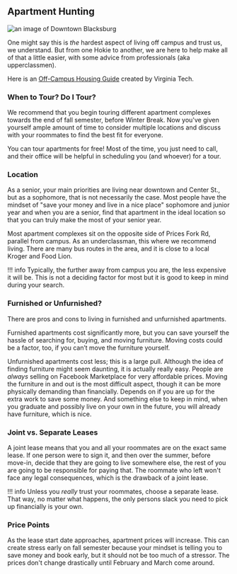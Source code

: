 ## Apartment Hunting
![an image of Downtown Blacksburg](https://lci.vt.edu/content/lci_vt_edu/en/handbook/housing-and-food/_jcr_content/article-image.transform/m-medium/image.jpg)

One might say this is *the* hardest aspect of living off campus and trust us, we understand. But from one Hokie to another, we are here to help make all of that a little easier, with some advice from professionals (aka upperclassmen).


Here is an [Off-Campus Housing Guide](https://www.globaleducation.vt.edu/content/dam/globaleducation_vt_edu/documents/Off-Campus%20Housing%20Guide.pdf) created by Virginia Tech.
### When to Tour? Do I Tour?
We recommend that you begin touring different apartment complexes towards the end of fall semester, before Winter Break. Now you've given yourself ample amount of time to consider multiple locations and discuss with your roommates to find the best fit for everyone. 

You can tour apartments for free! Most of the time, you just need to call, and their office will be helpful in scheduling you (and whoever) for a tour.

### Location
As a senior, your main priorities are living near downtown and Center St., but as a sophomore, that is not necessarily the case. Most people have the mindset of "save your money and live in a nice place" sophomore and junior year and when you are a senior, find that apartment in the ideal location so that you can truly make the most of your senior year. 

Most apartment complexes sit on the opposite side of Prices Fork Rd, parallel from campus. As an underclassman, this where we recommend living. There are many bus routes in the area, and it is close to a local Kroger and Food Lion. 

!!! info
    Typically, the further away from campus you are, the less expensive it will be. This is not a deciding factor for most but it is good to keep in mind during your search.

 
### Furnished or Unfurnished?
There are pros and cons to living in furnished and unfurnished apartments. 

Furnished apartments cost significantly more, but you can save yourself the hassle of searching for, buying, and moving furniture. Moving costs could be a factor, too, if you can’t move the furniture yourself.

Unfurnished apartments cost less; this is a large pull. Although the idea of finding furniture might seem daunting, it is actually really easy. People are *always* selling on Facebook Marketplace for very affordable prices. Moving the furniture in and out is the most difficult aspect, though it can be more physically demanding than financially. Depends on if you are up for the extra work to save some money. And something else to keep in mind, when you graduate and possibly live on your own in the future, you will already have furniture, which is nice. 

### Joint vs. Separate Leases
A joint lease means that you and all your roommates are on the exact same lease. If one person were to sign it, and then over the summer, before move-in, decide that they are going to live somewhere else, the rest of you are going to be responsible for paying that. The roommate who left won't face any legal consequences, which is the drawback of a joint lease.

!!! info 
    Unless you *really* trust your roommates, choose a separate lease. That way, no matter what happens, the only persons slack you need to pick up financially is your own.


### Price Points
As the lease start date approaches, apartment prices will increase. This can create stress early on fall semester because your mindset is telling you to save money and book early, but it should not be too much of a stressor. The prices don't change drastically until February and March come around.
<br>